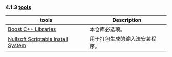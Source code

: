 ### 4.1.3 [tools](https://github.com/ChineseInputMethod/weasel/blob/master/doc/4.1%20build/4.1.3%20tools/tools.md)

tools									|Description
-|-
[Boost C++ Libraries][1]				|本仓库必选项。
[Nullsoft Scriptable Install System][2]	|用于打包生成的输入法安装程序。

[1]: https://www.boost.org
[2]: https://nsis.sourceforge.io/Main_Page